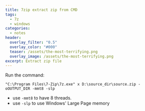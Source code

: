 ```yaml
---
title: 7zip extract zip from CMD
tags:
  - 7z
  - windows
categories:
  - notes
header:
  overlay_filter: "0.5"
  overlay_color: "#000"
  teaser: /assets/the-most-terrifying.png
  overlay_image: /assets/the-most-terrifying.png
excerpt: Extract zip file 
---
```


Run the command:
```
"C:\Program Files\7-Zip\7z.exe" x D:\source_dir\source.zip -oOUTPUT_DIR -mmt8 -slp
```

- use `-mmt8` to have 8 threads.
- use `-slp` to use Windows' Large Page memory
